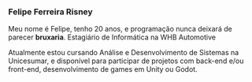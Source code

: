### Felipe Ferreira Risney


Meu nome é Felipe, tenho 20 anos, e programação nunca deixará de parecer **bruxaria**.
Estagiário de Informática na WHB Automotive

Atualmente estou cursando Análise e Desenvolvimento de Sistemas na Unicesumar,
e disponível para participar de projetos com back-end e/ou front-end,
desenvolvimento de games em Unity ou Godot.

